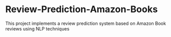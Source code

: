 # Review-Prediction-Amazon-Books
This project implements a review prediction system based on Amazon Book reviews using NLP techniques
